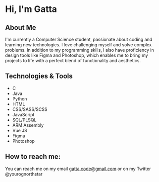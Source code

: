 # Hi, I'm Gatta 

## About Me

I'm currently a Computer Science student, passionate about coding and learning new technologies. I love challenging myself and solve complex problems.
In addition to my programming skills, I also have proficiency in design tools like Figma and Photoshop, which enables me to bring my projects to life with a perfect blend of functionality and aesthetics.

## Technologies & Tools

- C
- Java
- Python
- HTML
- CSS/SASS/SCSS
- JavaScript
- SQL/PLSQL
- ARM Assembly
- Vue JS
- Figma
- Photoshop


## How to reach me: 

You can reach me on my email gatta.code@gmail.com or on my Twitter @yourognorthstar

